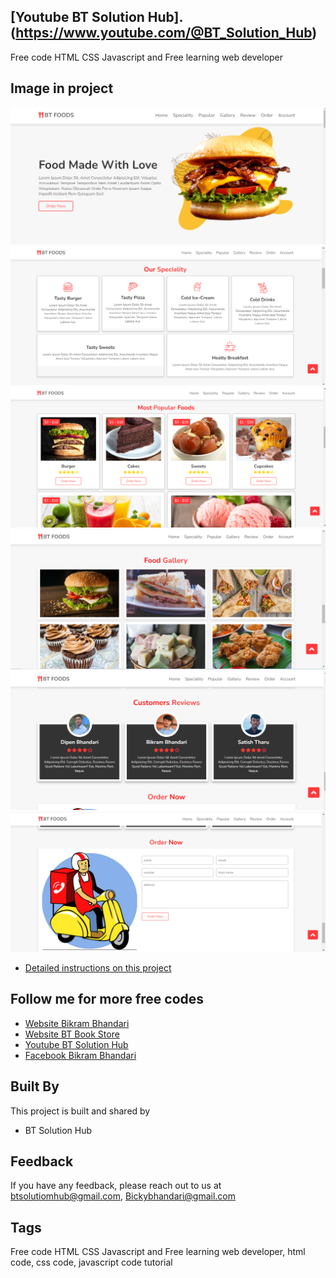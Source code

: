 
## [Youtube BT Solution Hub].(https://www.youtube.com/@BT_Solution_Hub)

Free code HTML CSS Javascript and Free learning web developer 



## Image in project

![Alt text](pic/pic1.PNG "CALCULATOR DESIGN") 
![Alt text](pic/pic2.PNG "CALCULATOR DESIGN") 
![Alt text](pic/pic3.PNG "CALCULATOR DESIGN") 
![Alt text](pic/pic4.PNG "CALCULATOR DESIGN") 
![Alt text](pic/pic5.PNG "CALCULATOR DESIGN") 
![Alt text](pic/pic6.PNG "CALCULATOR DESIGN") 
- [Detailed instructions on this project](https://www.youtube.com/@BT_Solution_Hub)


## Follow me for more free codes

- [Website Bikram Bhandari](https://bikramb.netlify.app/)
- [Website BT Book Store](https://btbookstore.netlify.app/)
 - [Youtube BT Solution Hub](https://www.youtube.com/@BT_Solution_Hub)
 - [Facebook Bikram Bhandari](https://www.facebook.com/BikramBhandari01)


## Built By

This project is built and shared by

- BT Solution Hub


## Feedback

If you have any feedback, please reach out to us at btsolutiomhub@gmail.com, Bickybhandari@gmail.com


## Tags

Free code HTML CSS Javascript and Free learning web developer, html code, css code, javascript code tutorial
